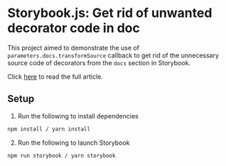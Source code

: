 # Storybook.js: Get rid of unwanted decorator code in doc

This project aimed to demonstrate the use of `parameters.docs.transformSource` callback to get rid of the unnecessary source code of decorators from the `docs` section in Storybook.

Click [here]() to read the full article.

## Setup

1. Run the following to install dependencies

```bash
npm install / yarn install
```

2. Run the following to launch Storybook

```bash
npm run storybook / yarn storybook
```
